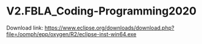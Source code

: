 # V2.FBLA_Coding-Programming2020
Download link: https://www.eclipse.org/downloads/download.php?file=/oomph/epp/oxygen/R2/eclipse-inst-win64.exe
